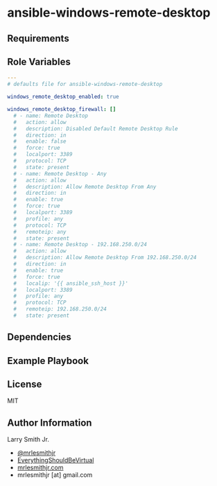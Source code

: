 # ansible-windows-remote-desktop

## Requirements

## Role Variables

```yaml
---
# defaults file for ansible-windows-remote-desktop

windows_remote_desktop_enabled: true

windows_remote_desktop_firewall: []
  # - name: Remote Desktop
  #   action: allow
  #   description: Disabled Default Remote Desktop Rule
  #   direction: in
  #   enable: false
  #   force: true
  #   localport: 3389
  #   protocol: TCP
  #   state: present
  # - name: Remote Desktop - Any
  #   action: allow
  #   description: Allow Remote Desktop From Any
  #   direction: in
  #   enable: true
  #   force: true
  #   localport: 3389
  #   profile: any
  #   protocol: TCP
  #   remoteip: any
  #   state: present
  # - name: Remote Desktop - 192.168.250.0/24
  #   action: allow
  #   description: Allow Remote Desktop From 192.168.250.0/24
  #   direction: in
  #   enable: true
  #   force: true
  #   localip: '{{ ansible_ssh_host }}'
  #   localport: 3389
  #   profile: any
  #   protocol: TCP
  #   remoteip: 192.168.250.0/24
  #   state: present
```

## Dependencies

## Example Playbook

## License

MIT

## Author Information

Larry Smith Jr.

-   [@mrlesmithjr](https://www.twitter.com/mrlesmithjr)
-   [EverythingShouldBeVirtual](http://www.everythingshouldbevirtual.com)
-   [mrlesmithjr.com](http://mrlesmithjr.com)
-   mrlesmithjr [at] gmail.com
